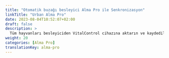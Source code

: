 ```yaml
---
title: "Otomatik buzağı besleyici Alma Pro ile Senkronizasyon"
linkTitle: "Urban Alma Pro"
date: 2023-08-04T10:52:07+02:00
draft: false
description: >
  Tüm hayvanları besleyiciden VitalControl cihazına aktarın ve kaydedilen sıcaklıkları, ağırlıkları ve hayvan değerlendirmelerini besleyiciye aktarın.
weight: 20
categories: [Alma Pro]
translationKey: alma-pro
---
```


